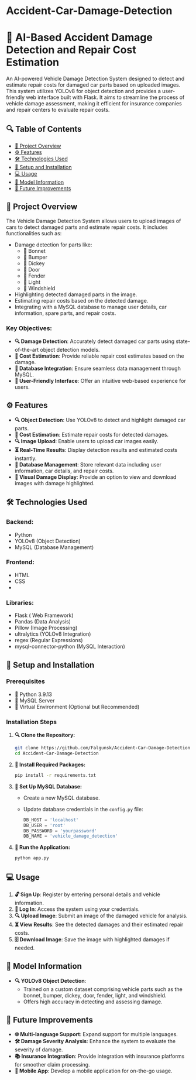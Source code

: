 # Accident-Car-Damage-Detection
# 🤖 AI-Based Accident Damage Detection and Repair Cost Estimation

An AI-powered Vehicle Damage Detection System designed to detect and estimate repair costs for damaged car parts based on uploaded images. This system utilizes YOLOv8 for object detection and provides a user-friendly web interface built with Flask. It aims to streamline the process of vehicle damage assessment, making it efficient for insurance companies and repair centers to evaluate repair costs.

## 🔍 Table of Contents
- [🚗 Project Overview](#project-overview)
- [⚙️ Features](#features)
- [🛠️ Technologies Used](#technologies-used)
- [🔧 Setup and Installation](#setup-and-installation)
- [💻 Usage](#usage)
- [🤖 Model Information](#model-information)
- [🚀 Future Improvements](#future-improvements)

## 🚗 Project Overview

The Vehicle Damage Detection System allows users to upload images of cars to detect damaged parts and estimate repair costs. It includes functionalities such as:

- Damage detection for parts like:
  - 🚗 Bonnet
  - 🚗 Bumper
  - 🚗 Dickey
  - 🚗 Door
  - 🚗 Fender
  - 🚗 Light
  - 🚗 Windshield
- Highlighting detected damaged parts in the image.
- Estimating repair costs based on the detected damage.
- Integrating with a MySQL database to manage user details, car information, spare parts, and repair costs.

### Key Objectives:
- **🔍 Damage Detection**: Accurately detect damaged car parts using state-of-the-art object detection models.
- **💸 Cost Estimation**: Provide reliable repair cost estimates based on the damage.
- **📃 Database Integration**: Ensure seamless data management through MySQL.
- **🔹 User-Friendly Interface**: Offer an intuitive web-based experience for users.

## ⚙️ Features

- **🔍 Object Detection**: Use YOLOv8 to detect and highlight damaged car parts.
- **💸 Cost Estimation**: Estimate repair costs for detected damages.
- **🔍 Image Upload**: Enable users to upload car images easily.
- **⏳ Real-Time Results**: Display detection results and estimated costs instantly.
- **📃 Database Management**: Store relevant data including user information, car details, and repair costs.
- **🎨 Visual Damage Display**: Provide an option to view and download images with damage highlighted.

## 🛠️ Technologies Used

### Backend:
- Python
- YOLOv8 (Object Detection)
- MySQL (Database Management)

### Frontend:
- HTML
- CSS
- 
### Libraries:
- Flask ( Web Framework)
- Pandas (Data Analysis)
- Pillow (Image Processing)
- ultralytics (YOLOv8 Integration)
- regex (Regular Expressions)
- mysql-connector-python (MySQL Interaction)

## 🔧 Setup and Installation

### Prerequisites
- 🔹 Python 3.9.13
- 🔹 MySQL Server
- 🔹 Virtual Environment (Optional but Recommended)

### Installation Steps

1. **🔍 Clone the Repository:**

    ```bash
    git clone https://github.com/Falgunsk/Accident-Car-Damage-Detection.git
    cd Accident-Car-Damage-Detection
    ```

2. **🔧 Install Required Packages:**

    ```bash
    pip install -r requirements.txt
    ```

3. **📃 Set Up MySQL Database:**

    - Create a new MySQL database.
    - Update database credentials in the `config.py` file:

      ```python
      DB_HOST = 'localhost'
      DB_USER = 'root'
      DB_PASSWORD = 'yourpassword'
      DB_NAME = 'vehicle_damage_detection'
      ```

4. **🚀 Run the Application:**

    ```bash
    python app.py
    ```

## 💻 Usage

1. **🔓 Sign Up**: Register by entering personal details and vehicle information.
2. **🔐 Log In**: Access the system using your credentials.
3. **🔍 Upload Image**: Submit an image of the damaged vehicle for analysis.
4. **⏳ View Results**: See the detected damages and their estimated repair costs.
5. **🗄 Download Image**: Save the image with highlighted damages if needed.

## 🤖 Model Information

- **🔍 YOLOv8 Object Detection**:
  - Trained on a custom dataset comprising vehicle parts such as the bonnet, bumper, dickey, door, fender, light, and windshield.
  - Offers high accuracy in detecting and assessing damage.

## 🚀 Future Improvements

- **🌐 Multi-language Support**: Expand support for multiple languages.
- **🛠️ Damage Severity Analysis**: Enhance the system to evaluate the severity of damage.
- **📚 Insurance Integration**: Provide integration with insurance platforms for smoother claim processing.
- **📱 Mobile App**: Develop a mobile application for on-the-go usage.

